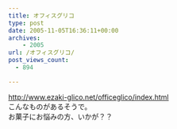 ```yaml
---
title: オフィスグリコ
type: post
date: 2005-11-05T16:36:11+00:00
archives:
    - 2005
url: /オフィスグリコ/
post_views_count:
  - 894

---
```

<http://www.ezaki-glico.net/officeglico/index.html>  
こんなものがあるそうで。  
お菓子にお悩みの方、いかが？？